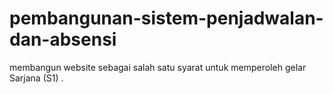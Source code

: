 # pembangunan-sistem-penjadwalan-dan-absensi
membangun website sebagai salah satu syarat untuk memperoleh gelar Sarjana (S1)
.